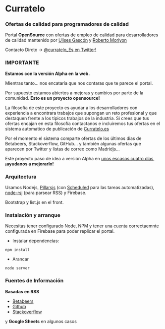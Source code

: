 # Curratelo

### Ofertas de calidad para programadores de calidad

Portal **OpenSource** con ofertas de empleo de calidad para desarrolladores de calidad mantenido por [Ulises Gascón](https://twitter.com/kom_256) y [Roberto Moriyon](https://www.linkedin.com/in/moriyon)

Contacto Dircto -> [@curratelo_Es en Twitter!](https://twitter.com/curratelo_Es)


### IMPORTANTE

**Estamos con la versión Alpha en la web.**

Mientras tanto... nos encataría que nos contaras que te parece el portal. 

Por supuesto estamos abiertos a mejoras y cambios por parte de la comunidad. **Esto es un proyecto opensource!**

La filosofía de este proyecto es ayudar a los desarrolladores con experiencia a encontrara trabajos que supongan un reto profesional y que destaquen frente a los típicos trabajos de la industria. Si crees que tus ofertas encajan en esta filosofía contactanos e incluiremos tus ofertas en el sistema automatico de publicación de [Curratelo.es](http://curratelo.es)

Por el momento el sistema comparte ofertas de los últimos dias de Betabeers, Stackoverflow, GitHub... y también algunas ofertas que aparecen por Twitter y listas de correo como Madridjs...

Este proyecto paso de idea a versión Alpha en [unos escasos cuatro días](https://twitter.com/kom_256/status/743819144705998848), **¡ayudanos a mejorarlo!**


### Arquitectura

Usamos Nodejs, [Pillarsjs](http://pillarsjs.com/) (con [Scheduled](https://github.com/pillarsjs/scheduled) para las tareas automatizadas), [node-rsj](http://hemanth.github.io/node-rsj/) (para parsear RSS) y Firebase. 

Bootstrap y list.js en el front.


### Instalación y arranque

Necesitas tener configurado Node, NPM y tener una cuenta correctaemnte configurada en Firebase para poder replicar el portal.

- Instalar dependencias:
```
npm install
```

- Arancar
```
node server
```

### Fuentes de Información

**Basadas en RSS**
- [Betabeers](https://betabeers.com/post/feed/)
- [Github](https://jobs.github.com/positions.atom)
- [Stackoverflow](http://stackoverflow.com/jobs/feed) 

y **Google Sheets** en algunos casos

